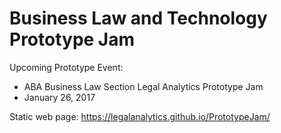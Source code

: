 # Business Law and Technology Prototype Jam

Upcoming Prototype Event:
* ABA Business Law Section Legal Analytics Prototype Jam
* January 26, 2017

Static web page: https://legalanalytics.github.io/PrototypeJam/
